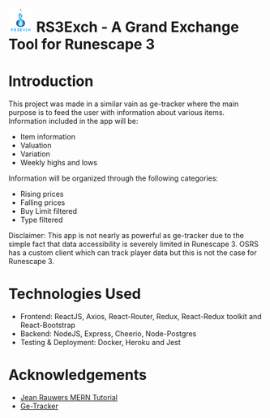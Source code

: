 # ![alt text](https://github.com/JKal24/RS3Merch/blob/main/client/src/assets/rs3exch_logo_small.png) RS3Exch - A Grand Exchange Tool for Runescape 3

# Introduction

This project was made in a similar vain as ge-tracker where the main purpose is to feed the user with information about various items. 
Information included in the app will be:
* Item information
* Valuation
* Variation
* Weekly highs and lows

Information will be organized through the following categories:
* Rising prices
* Falling prices
* Buy Limit filtered
* Type filtered

Disclaimer: This app is not nearly as powerful as ge-tracker due to the simple fact that data accessibility is severely limited in Runescape 3.
OSRS has a custom client which can track player data but this is not the case for Runescape 3.

# Technologies Used

* Frontend: ReactJS, Axios, React-Router, Redux, React-Redux toolkit and React-Bootstrap
* Backend: NodeJS, Express, Cheerio, Node-Postgres
* Testing & Deployment: Docker, Heroku and Jest

# Acknowledgements

* [Jean Rauwers MERN Tutorial](https://github.com/jeanrauwers/mern-course-bootcamp)
* [Ge-Tracker](https://www.ge-tracker.com/)
